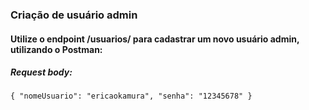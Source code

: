 ### Criação de usuário admin

#### Utilize o endpoint /usuarios/ para cadastrar um novo usuário admin, utilizando o Postman:

##### Request body:

`{
    "nomeUsuario": "ericaokamura",
    "senha": "12345678"
}`
